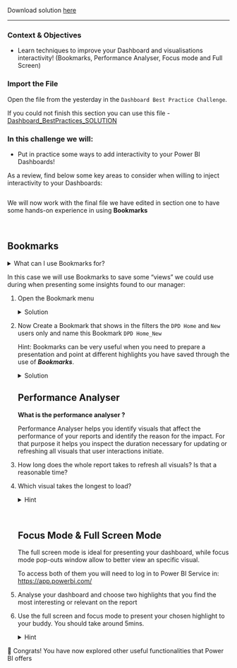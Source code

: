 <div role="tabpanel" class="tab-pane" id="exercise-solution">
<div id="exercice-content" class="px-5 py-3">


<p>Download solution <a href="https://drive.google.com/file/d/1KHF2gMLSi45P4bzKap2GhpSw8JcfXksW/view?usp=drive_link" target="_blank">here</a></p>

<hr>

<h3 id="context--objectives">Context &amp; Objectives</h3>

<ul>
<li>Learn techniques to improve your Dashboard and visualisations interactivity! (Bookmarks, Performance Analyser, Focus mode and Full Screen)</li>
</ul>

<h3 id="import-the-file">Import the File</h3>

<p>Open the file from the yesterday in the <code>Dashboard Best Practice Challenge</code>.</p>

<p>If you could not finish this section you can use this file - <a href="https://drive.google.com/file/d/1dtfTrHB2JfOZfm0qnv2m_RfAAPjMidXh/view?usp=drive_link" target="_blank">Dashboard_BestPractices_SOLUTION</a></p>

<h3 id="in-this-challenge-we-will">In this challenge we will:</h3>

<ul>
<li>Put in practice some ways to add interactivity to your Power BI Dashboards!</li>
</ul>

<p>As a review, find below some key areas to consider when willing to inject interactivity to your Dashboards:</p>

<p><img src="https://wagon-public-assets.s3.eu-west-3.amazonaws.com/05-Dashboarding/05-Power-BI-2/02-Interactive-Visualisations-asset-1-Untitled.png" alt=""></p>

<p>We will now work with the final file we have edited in section one to have some hands-on experience in using <strong>Bookmarks</strong></p>

<p><br></p>

<h2 id="bookmarks">Bookmarks</h2>

<details>
<summary>What can I use Bookmarks for? </summary>

<p>As an EDITOR</p>
<ul>
<li>Creating a collection of bookmarks and then step through each bookmark in a presentation to highlight a series of insights, or the story you want to tell</li>
<li>You can also use bookmarks to keep track of your own progress in creating reports (bookmarks are easy to add, delete, and rename)</li>
</ul>

<p>As a USER</p>
<ul>
<li>Creating your own customized bookmarks to see the information that is more useful for you maintaining filters, slicers selections, etc  that best help you analyse your information</li>
</ul>

<p>When you are creating a Bookmark, this will save the following items from your report view:</p>

<pre><code>- The current page

- Filters

- Slicers, including slicer type (for example, dropdown or list) and slicer state

- Visual selection state (such as cross-highlight filters)

- Sort order

- Drill location

- Visibility of an object (by using the&nbsp;**Selection**&nbsp;pane)
</code></pre>
</details>

<p>In this case we will use Bookmarks to save some “views” we could use during when presenting some insights found to our manager:</p>

<ol>
<li>
<p>Open the Bookmark menu</p>

<details>
<summary>Solution</summary>

<ul>
<li>Click on View &gt; Bookmarks</li>
<li>Then you should see the Bookmarks in the pane on the right side of the screen
<img src="https://wagon-public-assets.s3.eu-west-3.amazonaws.com/05-Dashboarding/05-Power-BI-2/02-Interactive-Visualisations-asset-2-Untitled.png" alt=""></li>
</ul>

</details>
</li>
<li>
<p>Now Create a Bookmark that shows in the filters the <code>DPD Home</code> and <code>New</code> users only and name this Bookmark <code>DPD Home_New</code></p>

<p>Hint: Bookmarks can be very useful when you need to prepare a presentation and point at different highlights you have saved through the use of <em><strong>Bookmarks</strong></em>.</p>

<details>
<summary>Solution</summary>

<p>a- Filter the desired options in the left right column</p>

<p><img src="https://wagon-public-assets.s3.eu-west-3.amazonaws.com/n8grugrnwku0pv749wjozmg85gmu" alt=""></p>

<p>b- In the Bookmarks menu, Click on “Add”</p>

<p><img src="https://wagon-public-assets.s3.eu-west-3.amazonaws.com/e1y3bibdj9bhs45nokvs1ml4oc11" alt=""></p>

<p>c- Rename the Bookmark as desired</p>

<p><img src="https://wagon-public-assets.s3.eu-west-3.amazonaws.com/s1si6lhi7i4fsathqm0jfk79e1dh" alt=""></p>

</details>

<h2 id="performance-analyser">Performance Analyser</h2>

<p><strong>What is the performance analyser ?</strong></p>

<p>Performance Analyser helps you identify visuals that affect the performance of your reports and identify the reason for the impact. For that purpose it helps you inspect the duration necessary for updating or refreshing all visuals that user interactions initiate.</p>
</li>
<li>
<p>How long does the whole report takes to refresh all visuals? Is that a reasonable time?</p>
</li>
<li>
<p>Which visual takes the longest to load?</p>

<details>
<summary>Hint</summary>

<p>To check the times, you can “start recording” and “refresh visuals”. You can also refresh an individual visual to check how long it takes.
<img src="https://wagon-public-assets.s3.eu-west-3.amazonaws.com/05-Dashboarding/05-Power-BI-2/02-Interactive-Visualisations-asset-3-Untitled.png" alt=""></p>

</details>

<p><br></p>

<h2 id="focus-mode--full-screen-mode">Focus Mode &amp; Full Screen Mode</h2>

<p>The full screen mode is ideal for presenting your dashboard, while focus mode pop-outs window allow to better view an specific visual.</p>

<p>To access both of them you will need to log in to Power BI Service in: <a href="https://app.powerbi.com/" target="_blank">https://app.powerbi.com/</a></p>
</li>
<li>
<p>Analyse your dashboard and choose two highlights that you find the most interesting or relevant on the report</p>
</li>
<li>
<p>Use the full screen and focus mode to present your chosen highlight to your buddy. You should take around 5mins.</p>

<details>
<summary>Hint</summary>

<p>You can enable both modes (full screen and focus mode) by clicking in the buttons shown in the image
<img src="https://wagon-public-assets.s3.eu-west-3.amazonaws.com/05-Dashboarding/05-Power-BI-2/02-Interactive-Visualisations-asset-4-Untitled.png" alt=""></p>

</details>
</li>
</ol>

<p>🎉&nbsp;Congrats! You have now explored other useful functionalities that Power BI offers</p>


</div>
</div>